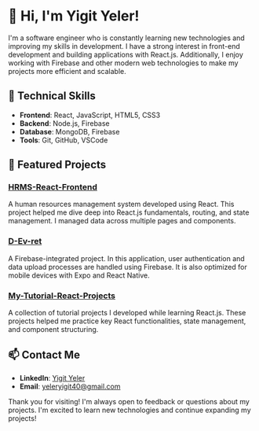# 👋 Hi, I'm Yigit Yeler!

I'm a software engineer who is constantly learning new technologies and improving my skills in development. I have a strong interest in front-end development and building applications with React.js. Additionally, I enjoy working with Firebase and other modern web technologies to make my projects more efficient and scalable.

## 🚀 Technical Skills

- **Frontend**: React, JavaScript, HTML5, CSS3
- **Backend**: Node.js, Firebase
- **Database**: MongoDB, Firebase
- **Tools**: Git, GitHub, VSCode

## 📌 Featured Projects

### [HRMS-React-Frontend](https://github.com/Yigit-Yeler/HRMS-React-Frontend)
A human resources management system developed using React. This project helped me dive deep into React.js fundamentals, routing, and state management. I managed data across multiple pages and components.

### [D-Ev-ret](https://github.com/Yigit-Yeler/D-Ev-ret)
A Firebase-integrated project. In this application, user authentication and data upload processes are handled using Firebase. It is also optimized for mobile devices with Expo and React Native.

### [My-Tutorial-React-Projects](https://github.com/Yigit-Yeler/My-Tutorial-React-Projects)
A collection of tutorial projects I developed while learning React.js. These projects helped me practice key React functionalities, state management, and component structuring.

## 📫 Contact Me
- **LinkedIn**: [Yigit Yeler](https://www.linkedin.com/in/yigit-yeler/)
- **Email**: yeleryigit40@gmail.com

Thank you for visiting! I'm always open to feedback or questions about my projects. I'm excited to learn new technologies and continue expanding my projects!
